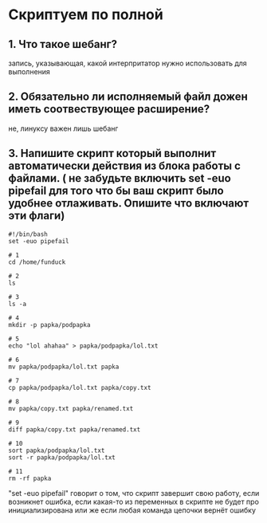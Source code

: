 # Скриптуем по полной

## 1. Что такое шебанг?
запись, указывающая, какой интерпритатор нужно использовать для выполнения
## 2. Обязательно ли исполняемый файл дожен иметь соотвествующее расширение?
не, линуксу важен лишь шебанг
## 3. Напишите скрипт который выполнит автоматически действия из блока работы с файлами. ( не забудьте включить set -euo pipefail для того что бы ваш скрипт было удобнее отлаживать. Опишите что включают эти флаги)

```
#!/bin/bash
set -euo pipefail

# 1
cd /home/funduck

# 2
ls

# 3
ls -a

# 4
mkdir -p papka/podpapka

# 5
echo "lol ahahaa" > papka/podpapka/lol.txt

# 6
mv papka/podpapka/lol.txt papka

# 7
cp papka/podpapka/lol.txt papka/copy.txt

# 8
mv papka/copy.txt papka/renamed.txt

# 9
diff papka/copy.txt papka/renamed.txt

# 10
sort papka/podpapka/lol.txt
sort -r papka/podpapka/lol.txt

# 11
rm -rf papka
```    
"set -euo pipefail" говорит о том, что скрипт завершит свою работу, если возникнет ошибка, если какая-то из переменных в скрипте не будет про инициализирована или же если любая команда цепочки вернёт ошибку
